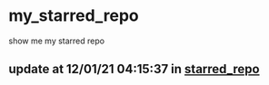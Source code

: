 # my_starred_repo
show me my starred repo

update at 12/01/21 04:15:37 in [starred_repo](./index.html)
---

